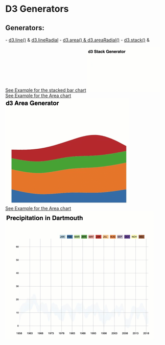 # D3 Generators

<h2>Generators:</h2>
- <a href="http://using-d3js.com/05_02_lines.html">d3.line()</a> & <a href="http://using-d3js.com/05_03_radial_lines.html">d3.lineRadial</a>
- <a href="http://using-d3js.com/05_05_areas.html">d3.area() & d3.areaRadial()</a>
- <a href="http://using-d3js.com/05_06_stacks.html">d3.stack()</a> & 

<a href="./Example%201/README.md"> See Example for the stacked bar chart</a>
![](imgs/stacked.gif)
<br>
<a href="./Example%202/README.md"> See Example for the Area chart</a>
![](imgs/area.gif)
<br>
<a href="./Example%205/README.md"> See Example for the Area chart</a>
![](imgs/Streamgraph.gif)



